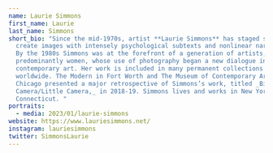 ```yaml
---
name: Laurie Simmons
first_name: Laurie
last_name: Simmons
short_bio: "Since the mid-1970s, artist **Laurie Simmons** has staged scenes to
  create images with intensely psychological subtexts and nonlinear narratives.
  By the 1980s Simmons was at the forefront of a generation of artists,
  predominantly women, whose use of photography began a new dialogue in
  contemporary art. Her work is included in many permanent collections
  worldwide. The Modern in Fort Worth and The Museum of Contemporary Art in
  Chicago presented a major retrospective of Simmons’s work, titled _Big
  Camera/Little Camera,_ in 2018-19. Simmons lives and works in New York and
  Connecticut. "
portraits:
  - media: 2023/01/laurie-simmons
website: https://www.lauriesimmons.net/
instagram: lauriesimmons
twitter: SimmonsLaurie
---
```


